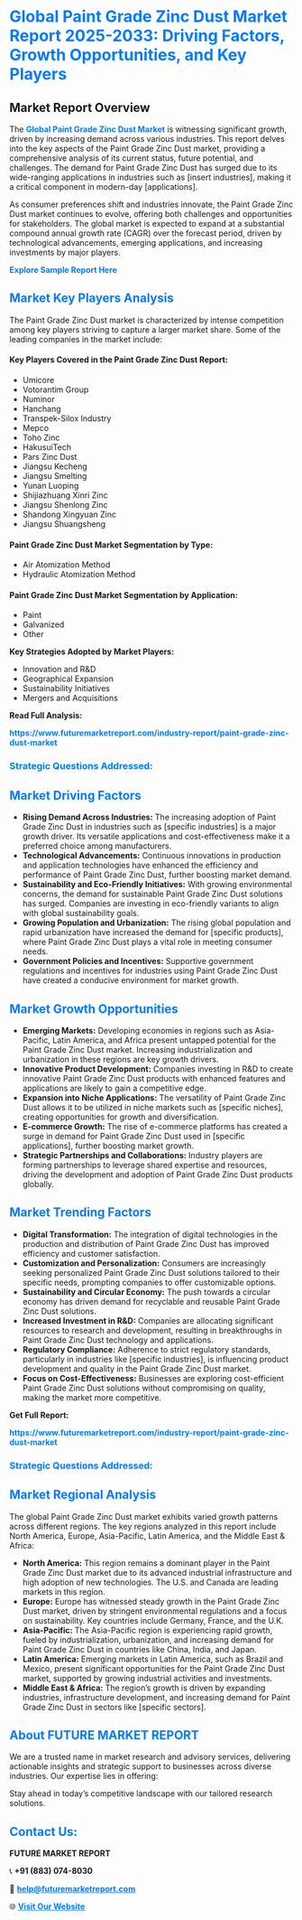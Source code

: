 <h1 style="color: #007BFF;">Global Paint Grade Zinc Dust Market Report 2025-2033: Driving Factors, Growth Opportunities, and Key Players</h1>

<section id="overview">
<h2>Market Report Overview</h2>
<p>The <a href="https://www.futuremarketreport.com/industry-report/paint-grade-zinc-dust-market" style="color: #007BFF; text-decoration: none;"><strong>Global Paint Grade Zinc Dust Market</strong></a> is witnessing significant growth, driven by increasing demand across various industries. This report delves into the key aspects of the Paint Grade Zinc Dust market, providing a comprehensive analysis of its current status, future potential, and challenges. The demand for Paint Grade Zinc Dust has surged due to its wide-ranging applications in industries such as [insert industries], making it a critical component in modern-day [applications].</p>
<p>As consumer preferences shift and industries innovate, the Paint Grade Zinc Dust market continues to evolve, offering both challenges and opportunities for stakeholders. The global market is expected to expand at a substantial compound annual growth rate (CAGR) over the forecast period, driven by technological advancements, emerging applications, and increasing investments by major players.</p>
</section>

<section id="overview">
<p><a href="https://www.futuremarketreport.com/request-sample/reportId=90945" style="color: #007BFF; text-decoration: none;"><strong>Explore Sample Report Here</strong></a></p>
</section>

<section id="key-players">
<h2 style="color: #007BFF;">Market Key Players Analysis</h2>
<p>The Paint Grade Zinc Dust market is characterized by intense competition among key players striving to capture a larger market share. Some of the leading companies in the market include:</p>
<h4>Key Players Covered in the Paint Grade Zinc Dust Report:</h4>
<ul><li>Umicore</li><li>Votorantim Group</li><li>Numinor</li><li>Hanchang</li><li>Transpek-Silox Industry</li><li>Mepco</li><li>Toho Zinc</li><li>HakusuiTech</li><li>Pars Zinc Dust</li><li>Jiangsu Kecheng</li><li>Jiangsu Smelting</li><li>Yunan Luoping</li><li>Shijiazhuang Xinri Zinc</li><li>Jiangsu Shenlong Zinc</li><li>Shandong Xingyuan Zinc</li><li>Jiangsu Shuangsheng</li></ul>
<h4>Paint Grade Zinc Dust Market Segmentation by Type:</h4>
<ul><li>Air Atomization Method</li><li>Hydraulic Atomization Method</li></ul>

<h4>Paint Grade Zinc Dust Market Segmentation by Application:</h4>
<ul><li>Paint</li><li>Galvanized</li><li>Other</li></ul>
<p><strong>Key Strategies Adopted by Market Players:</strong></p>
<ul>
<li>Innovation and R&D</li>
<li>Geographical Expansion</li>
<li>Sustainability Initiatives</li>
<li>Mergers and Acquisitions</li>
</ul>
</section>

<section>
<p><strong>Read Full Analysis: </strong></p><a href="https://www.futuremarketreport.com/industry-report/paint-grade-zinc-dust-market" style="color: #007BFF; text-decoration: none;"><strong>https://www.futuremarketreport.com/industry-report/paint-grade-zinc-dust-market</strong></a>
<h3 style="color: #007BFF;">Strategic Questions Addressed:</h3>
</section>

<section id="driving-factors">
<h2 style="color: #007BFF;">Market Driving Factors</h2>
<ul>
<li><strong>Rising Demand Across Industries:</strong> The increasing adoption of Paint Grade Zinc Dust in industries such as [specific industries] is a major growth driver. Its versatile applications and cost-effectiveness make it a preferred choice among manufacturers.</li>
<li><strong>Technological Advancements:</strong> Continuous innovations in production and application technologies have enhanced the efficiency and performance of Paint Grade Zinc Dust, further boosting market demand.</li>
<li><strong>Sustainability and Eco-Friendly Initiatives:</strong> With growing environmental concerns, the demand for sustainable Paint Grade Zinc Dust solutions has surged. Companies are investing in eco-friendly variants to align with global sustainability goals.</li>
<li><strong>Growing Population and Urbanization:</strong> The rising global population and rapid urbanization have increased the demand for [specific products], where Paint Grade Zinc Dust plays a vital role in meeting consumer needs.</li>
<li><strong>Government Policies and Incentives:</strong> Supportive government regulations and incentives for industries using Paint Grade Zinc Dust have created a conducive environment for market growth.</li>
</ul>
</section>

<section id="growth-opportunities">
<h2 style="color: #007BFF;">Market Growth Opportunities</h2>
<ul>
<li><strong>Emerging Markets:</strong> Developing economies in regions such as Asia-Pacific, Latin America, and Africa present untapped potential for the Paint Grade Zinc Dust market. Increasing industrialization and urbanization in these regions are key growth drivers.</li>
<li><strong>Innovative Product Development:</strong> Companies investing in R&D to create innovative Paint Grade Zinc Dust products with enhanced features and applications are likely to gain a competitive edge.</li>
<li><strong>Expansion into Niche Applications:</strong> The versatility of Paint Grade Zinc Dust allows it to be utilized in niche markets such as [specific niches], creating opportunities for growth and diversification.</li>
<li><strong>E-commerce Growth:</strong> The rise of e-commerce platforms has created a surge in demand for Paint Grade Zinc Dust used in [specific applications], further boosting market growth.</li>
<li><strong>Strategic Partnerships and Collaborations:</strong> Industry players are forming partnerships to leverage shared expertise and resources, driving the development and adoption of Paint Grade Zinc Dust products globally.</li>
</ul>
</section>

<section id="trending-factors">
<h2 style="color: #007BFF;">Market Trending Factors</h2>
<ul>
<li><strong>Digital Transformation:</strong> The integration of digital technologies in the production and distribution of Paint Grade Zinc Dust has improved efficiency and customer satisfaction.</li>
<li><strong>Customization and Personalization:</strong> Consumers are increasingly seeking personalized Paint Grade Zinc Dust solutions tailored to their specific needs, prompting companies to offer customizable options.</li>
<li><strong>Sustainability and Circular Economy:</strong> The push towards a circular economy has driven demand for recyclable and reusable Paint Grade Zinc Dust solutions.</li>
<li><strong>Increased Investment in R&D:</strong> Companies are allocating significant resources to research and development, resulting in breakthroughs in Paint Grade Zinc Dust technology and applications.</li>
<li><strong>Regulatory Compliance:</strong> Adherence to strict regulatory standards, particularly in industries like [specific industries], is influencing product development and quality in the Paint Grade Zinc Dust market.</li>
<li><strong>Focus on Cost-Effectiveness:</strong> Businesses are exploring cost-efficient Paint Grade Zinc Dust solutions without compromising on quality, making the market more competitive.</li>
</ul>
</section>

<section>
<p><strong>Get Full Report: </strong></p><a href="https://www.futuremarketreport.com/industry-report/paint-grade-zinc-dust-market" style="color: #007BFF; text-decoration: none;"><strong>https://www.futuremarketreport.com/industry-report/paint-grade-zinc-dust-market</strong></a>
<h3 style="color: #007BFF;">Strategic Questions Addressed:</h3>
</section>


<section id="regional-analysis">
<h2 style="color: #007BFF;">Market Regional Analysis</h2>
<p>The global Paint Grade Zinc Dust market exhibits varied growth patterns across different regions. The key regions analyzed in this report include North America, Europe, Asia-Pacific, Latin America, and the Middle East & Africa:</p>
<ul>
<li><strong>North America:</strong> This region remains a dominant player in the Paint Grade Zinc Dust market due to its advanced industrial infrastructure and high adoption of new technologies. The U.S. and Canada are leading markets in this region.</li>
<li><strong>Europe:</strong> Europe has witnessed steady growth in the Paint Grade Zinc Dust market, driven by stringent environmental regulations and a focus on sustainability. Key countries include Germany, France, and the U.K.</li>
<li><strong>Asia-Pacific:</strong> The Asia-Pacific region is experiencing rapid growth, fueled by industrialization, urbanization, and increasing demand for Paint Grade Zinc Dust in countries like China, India, and Japan.</li>
<li><strong>Latin America:</strong> Emerging markets in Latin America, such as Brazil and Mexico, present significant opportunities for the Paint Grade Zinc Dust market, supported by growing industrial activities and investments.</li>
<li><strong>Middle East & Africa:</strong> The region’s growth is driven by expanding industries, infrastructure development, and increasing demand for Paint Grade Zinc Dust in sectors like [specific sectors].</li>
</ul>
</section>

<footer>
<h2 style="color: #007BFF;">About FUTURE MARKET REPORT</h2>
<p>We are a trusted name in market research and advisory services, delivering actionable insights and strategic support to businesses across diverse industries. Our expertise lies in offering:</p>

<p>Stay ahead in today’s competitive landscape with our tailored research solutions.</p>

<h2 style="color: #007BFF;">Contact Us:</h2>
<p><strong>FUTURE MARKET REPORT</strong></p>
<p>📞 <strong>+91 (883) 074-8030</strong></p>
<p>📧 <strong><a href="mailto:help@futuremarketreport.com" style="color: #007BFF;">help@futuremarketreport.com</a></strong></p>
<p>🌐 <strong><a href="https://www.futuremarketreport.com/" style="color: #007BFF;">Visit Our Website</a></strong></p>
</footer>